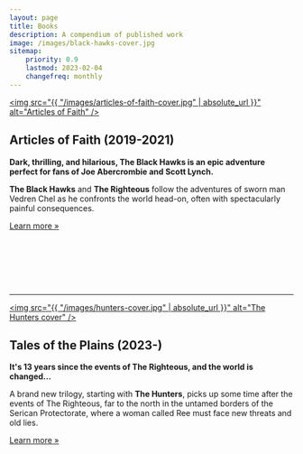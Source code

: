 ```yaml
---
layout: page
title: Books
description: A compendium of published work
image: /images/black-hawks-cover.jpg
sitemap:
    priority: 0.9
    lastmod: 2023-02-04
    changefreq: monthly
---
```

<a href="/books/articles-of-faith"><span class="image left book"><img src="{{ "/images/articles-of-faith-cover.jpg" | absolute_url }}" alt="Articles of Faith" /></span></a>

## Articles of Faith (2019-2021)

__Dark, thrilling, and hilarious, The Black Hawks is an epic adventure perfect for fans of Joe Abercrombie and Scott Lynch.__

**The Black Hawks** and **The Righteous** follow the adventures of sworn man Vedren Chel as he confronts the world head-on, often with spectacularly painful consequences.

[Learn more &raquo;](/books/articles-of-faith)

<br>
<br>
<br>
<br>
<br>

----

<a href="/books/tales-of-the-plains"><span class="image right book"><img src="{{ "/images/hunters-cover.jpg" | absolute_url }}" alt="The Hunters cover" /></span></a>

## Tales of the Plains (2023-)

__It's 13 years since the events of The Righteous, and the world is changed...__

A brand new trilogy, starting with **The Hunters**, picks up some time after the events of The Righteous, far to the north in the untamed borders of the Serican Protectorate, where a woman called Ree must face new threats and old lies.

[Learn more &raquo;](/books/tales-of-the-plains)

<br>
<br>
<br>
<br>